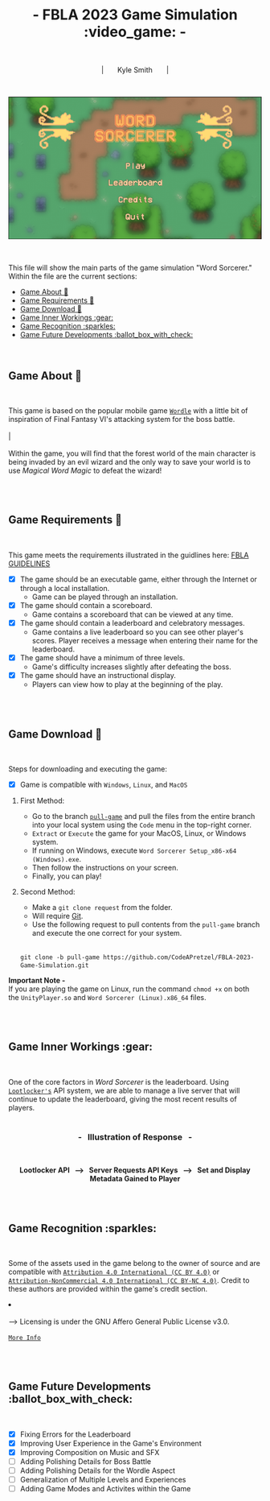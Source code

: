 <div align="center">
  <h1>
    - FBLA 2023 Game Simulation :video_game: -
  </h1>
</div>

<br>

<p align="center">
  | &nbsp &nbsp &nbsp Kyle Smith &nbsp &nbsp &nbsp |
</p>

<br>

![Main Menu](./GitAssets/thumbNailGame.png?raw=true "Main Menu")

<br>

This file will show the main parts of the game simulation "Word Sorcerer." Within the file are the current sections:

<ul>
  <li><a href="#game-about">Game About 📜</a></li>
  <li><a href="#game-requirements">Game Requirements 📑</a></li>
  <li><a href="#game-download">Game Download 🔧</a></li>
  <li><a href="#game-inner-workings">Game Inner Workings :gear:</a></li>
  <li><a href="#game-recognition">Game Recognition :sparkles:</a></li>
  <li><a href="#game-future-developments">Game Future Developments :ballot_box_with_check:</a></li>
</ul>

<br>

<a name="game-about"></a>
<h2>Game About 📜</h2>
<br>

This game is based on the popular mobile game <a href="https://www.nytimes.com/games/wordle/index.html">`Wordle`</a> with a little bit of inspiration of Final Fantasy VI's attacking system for the boss battle.
<br>
<br>
|
<br>
<br>
Within the game, you will find that the forest world of the main character is being invaded by an evil wizard and the only way to save your world is to use *Magical Word Magic* to defeat the wizard!

<br>
<br>

<a name="game-requirements"></a>
<h2>Game Requirements 📑</h2>
<br>

This game meets the requirements illustrated in the guidlines here: <a href="https://www.fbla-pbl.org/fbla-topics/">FBLA GUIDELINES</a>

- [x] The game should be an executable game, either through the Internet or through a local installation.
  - Game can be played through an installation.
- [x] The game should contain a scoreboard.
  - Game contains a scoreboard that can be viewed at any time.
- [x] The game should contain a leaderboard and celebratory messages.
  - Game contains a live leaderboard so you can see other player's scores. Player receives a message when entering their name for the leaderboard.
- [x] The game should have a minimum of three levels.
  - Game's difficulty increases slightly after defeating the boss.
- [x] The game should have an instructional display.
  - Players can view how to play at the beginning of the play.

<br>
<br>

<a name="game-download"></a>
<h2>Game Download 🔧</h2>
<br>

Steps for downloading and executing the game:

  - [x] Game is compatible with `Windows`, `Linux`, and `MacOS`
   1. First Method:
      - Go to the branch <a href="https://github.com/CodeAPretzel/FBLA-2023-Game-Simulation/tree/pull-game">`pull-game`</a> and pull the files from the entire branch into your local system using the `Code` menu in the top-right corner.
      - `Extract` or `Execute` the game for your MacOS, Linux, or Windows system.
      - If running on Windows, execute `Word Sorcerer Setup_x86-x64 (Windows).exe`.
      - Then follow the instructions on your screen.
      - Finally, you can play!
  
   2. Second Method:
      - Make a `git clone request` from the folder.
      - Will require <a href="https://git-scm.com/book/en/v2/Getting-Started-Installing-Git">Git</a>.
      - Use the following request to pull contents from the `pull-game` branch and execute the one correct for your system.
      <br>
      
      ```
      git clone -b pull-game https://github.com/CodeAPretzel/FBLA-2023-Game-Simulation.git
      ```

  **Important Note -**
  <br>
      If you are playing the game on Linux, run the command `chmod +x` on both the `UnityPlayer.so` and `Word Sorcerer (Linux).x86_64` files.

<br>
<br>

<a name="game-inner-workings"></a>
<h2>Game Inner Workings :gear:</h2>
<br>

One of the core factors in <i>Word Sorcerer</i> is the leaderboard. Using <a href="https://lootlocker.com/?gclid=CjwKCAjwue6hBhBVEiwA9YTx8EQW2c-GlN_UVjrRAPVk0_OmgoPnOADHqUkqmBgvlgIe3FeFSEqXvhoCGpMQAvD_BwE">`Lootlocker's`</a> API system, we are able to manage a live server that will continue to update the leaderboard, giving the most recent results of players.
<br>
<br>

<h3>
  <p align="center">
    - &nbsp Illustration of Response &nbsp -
  </p>
</h3>
<br>

<b>
  <p align="center">
    Lootlocker API &nbsp --> &nbsp Server Requests API Keys &nbsp --> &nbsp Set and Display Metadata Gained to Player
  </p>
</b>

<br>
<br>

<a name="game-recognition"></a>
<h2>Game Recognition :sparkles:</h2>
<br>

Some of the assets used in the game belong to the owner of source and are compatible with <a href="https://creativecommons.org/licenses/by/4.0/">`Attribution 4.0 International (CC BY 4.0)`</a> or <a href="https://creativecommons.org/licenses/by-nc/4.0/">`Attribution-NonCommercial 4.0 International (CC BY-NC 4.0)`</a>. Credit to these authors are provided within the game's credit section.
<!--><li></li><br>

--> Licensing is under the GNU Affero General Public License v3.0.
<a href="https://github.com/CodeAPretzel/FBLA-2023-Game-Simulation/blob/main/LICENSE">`More Info`</a>

<br>
<br>

<a name="game-future-developments"></a>
<h2>Game Future Developments :ballot_box_with_check:</h2>
<br>

- [x] Fixing Errors for the Leaderboard
- [x] Improving User Experience in the Game's Environment
- [x] Improving Composition on Music and SFX
- [ ] Adding Polishing Details for Boss Battle
- [ ] Adding Polishing Details for the Wordle Aspect
- [ ] Generalization of Multiple Levels and Experiences
- [ ] Adding Game Modes and Activites within the Game
